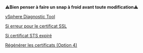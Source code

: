 ⚠**Bien penser à faire un snap à froid avant toute modification**⚠

[vSphere Diagnostic Tool](https://flings.vmware.com/vsphere-diagnostic-tool)

[Si erreur pour le certificat SSL](https://kb.vmware.com/s/article/80469)

[Si certificat STS expiré](https://kb.vmware.com/s/article/76719?lang=en_US)

[Régénérer les certificats (Option 4)](https://kb.vmware.com/s/article/2112283)


